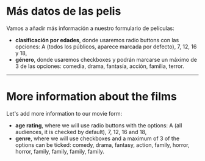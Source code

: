 # Más datos de las pelis

Vamos a añadir más información a nuestro formulario de películas:

- **clasificación por edades**, donde usaremos radio buttons con las opciones: A (todos los públicos, aparece marcada por defecto), 7, 12, 16 y 18,
- **género**, donde usaremos checkboxes y podrán marcarse un máximo de 3 de las opciones: comedia, drama, fantasía, acción, familia, terror.

---

# More information about the films

Let's add more information to our movie form:

- **age rating**, where we will use radio buttons with the options: A (all audiences, it is checked by default), 7, 12, 16 and 18,
- **genre**, where we will use checkboxes and a maximum of 3 of the options can be ticked: comedy, drama, fantasy, action, family, horror, horror, family, family, family, family.
